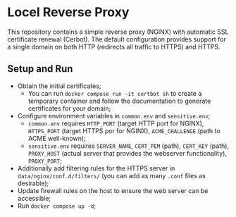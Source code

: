 # Locel Reverse Proxy

This repository contains a simple reverse proxy (NGINX) with automatic SSL certificate renewal (Cerbot). The default configuration provides support for a single domain on both HTTP (redirects all traffic to HTTPS) and HTTPS.

## Setup and Run

- Obtain the initial certificates;
  - You can run `docker compose run -it certbot sh` to create a temporary container and follow the documentation to generate certificates for your domain;
- Configure environment variables in `common.env` and `sensitive.env`;
  - `common.env` requires `HTTP_PORT` (target HTTP port for NGINX), `HTTPS_PORT` (target HTTPS por for NGINX), `ACME_CHALLENGE` (path to ACME well-known);
  - `sensitive.env` requires `SERVER_NAME`, `CERT_PEM` (path), `CERT_KEY` (path), `PROXY_HOST` (actual server that provides the webserver functionality), `PROXY_PORT`;
- Additionally add filtering rules for the HTTPS server in `data/nginx/conf.d/filters/` (you can add as many `.conf` files as desirable);
- Update firewall rules on the host to ensure the web server can be accessible;
- Run `docker compose up -d`;
